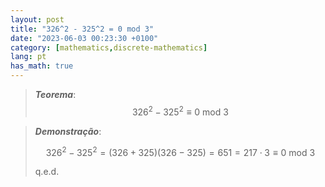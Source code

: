 ```yaml
---
layout: post
title: "326^2 - 325^2 = 0 mod 3"
date: "2023-06-03 00:23:30 +0100"
category: [mathematics,discrete-mathematics]
lang: pt
has_math: true
---
```


> ***Teorema***:
$$326^2 - 325^2 \equiv 0 \text{ mod } 3$$


> ***Demonstração***:
>
>$$326^2 - 325^2 = (326 + 325) (326 - 325) = 651 = 217 \cdot 3 \equiv 0 \text{ mod } 3$$
>
> q.e.d.


